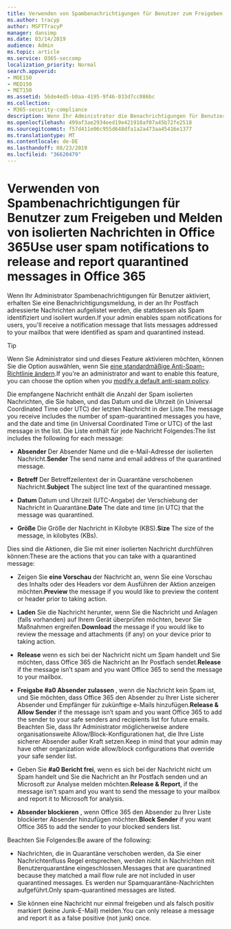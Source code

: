 ```yaml
---
title: Verwenden von Spambenachrichtigungen für Benutzer zum Freigeben und Melden von isolierten Nachrichten in Office 365
ms.author: tracyp
author: MSFTTracyP
manager: dansimp
ms.date: 03/14/2019
audience: Admin
ms.topic: article
ms.service: O365-seccomp
localization_priority: Normal
search.appverid:
- MOE150
- MED150
- MET150
ms.assetid: 56de4ed5-b0aa-4195-9f46-033d7cc086bc
ms.collection:
- M365-security-compliance
description: Wenn Ihr Administrator die Benachrichtigungen für Benutzer aktiviert, erhalten Sie eine Benachrichtigungsmeldung, in der Nachrichten aufgelistet werden, die an Ihr Postfach gesendet wurden, die als Spam-, Massen-oder Phishing-Nachrichten identifiziert wurden. Nach der Benachrichtigung können Sie Nachrichten freigeben oder melden.
ms.openlocfilehash: 499af3ae2934eed19e421918af07a45b72fe2518
ms.sourcegitcommit: f57d411e06c955d648dfa1a2a473aa45416e1377
ms.translationtype: MT
ms.contentlocale: de-DE
ms.lasthandoff: 08/23/2019
ms.locfileid: "36620479"
---
```

# <a name="use-user-spam-notifications-to-release-and-report-quarantined-messages-in-office-365"></a><span data-ttu-id="a38cb-104">Verwenden von Spambenachrichtigungen für Benutzer zum Freigeben und Melden von isolierten Nachrichten in Office 365</span><span class="sxs-lookup"><span data-stu-id="a38cb-104">Use user spam notifications to release and report quarantined messages in Office 365</span></span>

<span data-ttu-id="a38cb-105">Wenn Ihr Administrator Spambenachrichtigungen für Benutzer aktiviert, erhalten Sie eine Benachrichtigungsmeldung, in der an Ihr Postfach adressierte Nachrichten aufgelistet werden, die stattdessen als Spam identifiziert und isoliert wurden.</span><span class="sxs-lookup"><span data-stu-id="a38cb-105">If your admin enables spam notifications for users, you'll receive a notification message that lists messages addressed to your mailbox that were identified as spam and quarantined instead.</span></span>
  
> [!TIP]
> <span data-ttu-id="a38cb-106">Wenn Sie Administrator sind und dieses Feature aktivieren möchten, können Sie die Option auswählen, wenn Sie [eine standardmäßige Anti-Spam-Richtlinie ändern](https://go.microsoft.com/fwlink/?LinkId=800313).</span><span class="sxs-lookup"><span data-stu-id="a38cb-106">If you're an administrator and want to enable this feature, you can choose the option when you [modify a default anti-spam policy](https://go.microsoft.com/fwlink/?LinkId=800313).</span></span> 
  
<span data-ttu-id="a38cb-107">Die empfangene Nachricht enthält die Anzahl der Spam isolierten Nachrichten, die Sie haben, und das Datum und die Uhrzeit (in Universal Coordinated Time oder UTC) der letzten Nachricht in der Liste.</span><span class="sxs-lookup"><span data-stu-id="a38cb-107">The message you receive includes the number of spam-quarantined messages you have, and the date and time (in Universal Coordinated Time or UTC) of the last message in the list.</span></span> <span data-ttu-id="a38cb-108">Die Liste enthält für jede Nachricht Folgendes:</span><span class="sxs-lookup"><span data-stu-id="a38cb-108">The list includes the following for each message:</span></span>
  
- <span data-ttu-id="a38cb-109">**Absender** Der Absender Name und die e-Mail-Adresse der isolierten Nachricht.</span><span class="sxs-lookup"><span data-stu-id="a38cb-109">**Sender** The send name and email address of the quarantined message.</span></span> 
    
- <span data-ttu-id="a38cb-110">**Betreff** Der Betreffzeilentext der in Quarantäne verschobenen Nachricht.</span><span class="sxs-lookup"><span data-stu-id="a38cb-110">**Subject** The subject line text of the quarantined message.</span></span> 
    
- <span data-ttu-id="a38cb-111">**Datum** Datum und Uhrzeit (UTC-Angabe) der Verschiebung der Nachricht in Quarantäne.</span><span class="sxs-lookup"><span data-stu-id="a38cb-111">**Date** The date and time (in UTC) that the message was quarantined.</span></span> 
    
- <span data-ttu-id="a38cb-112">**Größe** Die Größe der Nachricht in Kilobyte (KBS).</span><span class="sxs-lookup"><span data-stu-id="a38cb-112">**Size** The size of the message, in kilobytes (KBs).</span></span> 
    
<span data-ttu-id="a38cb-113">Dies sind die Aktionen, die Sie mit einer isolierten Nachricht durchführen können:</span><span class="sxs-lookup"><span data-stu-id="a38cb-113">These are the actions that you can take with a quarantined message:</span></span>

- <span data-ttu-id="a38cb-114">Zeigen Sie **eine Vorschau** der Nachricht an, wenn Sie eine Vorschau des Inhalts oder des Headers vor dem Ausführen der Aktion anzeigen möchten.</span><span class="sxs-lookup"><span data-stu-id="a38cb-114">**Preview** the message if you would like to preview the content or header prior to taking action.</span></span>

- <span data-ttu-id="a38cb-115">**Laden** Sie die Nachricht herunter, wenn Sie die Nachricht und Anlagen (falls vorhanden) auf Ihrem Gerät überprüfen möchten, bevor Sie Maßnahmen ergreifen.</span><span class="sxs-lookup"><span data-stu-id="a38cb-115">**Download** the message if you would like to review the message and attachments (if any) on your device prior to taking action.</span></span>

- <span data-ttu-id="a38cb-116">**Release** wenn es sich bei der Nachricht nicht um Spam handelt und Sie möchten, dass Office 365 die Nachricht an Ihr Postfach sendet.</span><span class="sxs-lookup"><span data-stu-id="a38cb-116">**Release** if the message isn’t spam and you want Office 365 to send the message to your mailbox.</span></span>

- <span data-ttu-id="a38cb-117">**Freigabe #a0 Absender zulassen** , wenn die Nachricht kein Spam ist, und Sie möchten, dass Office 365 den Absender zu Ihrer Liste sicherer Absender und Empfänger für zukünftige e-Mails hinzufügen.</span><span class="sxs-lookup"><span data-stu-id="a38cb-117">**Release & Allow Sender** if the message isn’t spam and you want Office 365 to add the sender to your safe senders and recipients list for future emails.</span></span> <span data-ttu-id="a38cb-118">Beachten Sie, dass Ihr Administrator möglicherweise andere organisationsweite Allow/Block-Konfigurationen hat, die Ihre Liste sicherer Absender außer Kraft setzen.</span><span class="sxs-lookup"><span data-stu-id="a38cb-118">Keep in mind that your admin may have other organization wide allow/block configurations that override your safe sender list.</span></span>

- <span data-ttu-id="a38cb-119">Geben Sie **#a0 Bericht frei**, wenn es sich bei der Nachricht nicht um Spam handelt und Sie die Nachricht an Ihr Postfach senden und an Microsoft zur Analyse melden möchten.</span><span class="sxs-lookup"><span data-stu-id="a38cb-119">**Release & Report**, if the message isn’t spam and you want to send the message to your mailbox and report it to Microsoft for analysis.</span></span>

- <span data-ttu-id="a38cb-120">**Absender blockieren** , wenn Office 365 den Absender zu Ihrer Liste blockierter Absender hinzufügen möchten.</span><span class="sxs-lookup"><span data-stu-id="a38cb-120">**Block Sender** if you want Office 365 to add the sender to your blocked senders list.</span></span>

<span data-ttu-id="a38cb-121">Beachten Sie Folgendes:</span><span class="sxs-lookup"><span data-stu-id="a38cb-121">Be aware of the following:</span></span>
  
- <span data-ttu-id="a38cb-122">Nachrichten, die in Quarantäne verschoben werden, da Sie einer Nachrichtenfluss Regel entsprechen, werden nicht in Nachrichten mit Benutzerquarantäne eingeschlossen.</span><span class="sxs-lookup"><span data-stu-id="a38cb-122">Messages that are quarantined because they matched a mail flow rule are not included in user quarantined messages.</span></span> <span data-ttu-id="a38cb-123">Es werden nur Spamquarantäne-Nachrichten aufgeführt.</span><span class="sxs-lookup"><span data-stu-id="a38cb-123">Only spam-quarantined messages are listed.</span></span>
    
- <span data-ttu-id="a38cb-124">Sie können eine Nachricht nur einmal freigeben und als falsch positiv markiert (keine Junk-E-Mail) melden.</span><span class="sxs-lookup"><span data-stu-id="a38cb-124">You can only release a message and report it as a false positive (not junk) once.</span></span>
    

